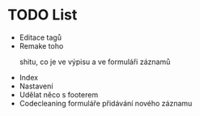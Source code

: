 TODO List
==========
* Editace tagů
* Remake toho <p> shitu, co je ve výpisu a ve formuláři záznamů
* Index
* Nastavení
* Udělat něco s footerem
* Codecleaning formuláře přidávání nového záznamu